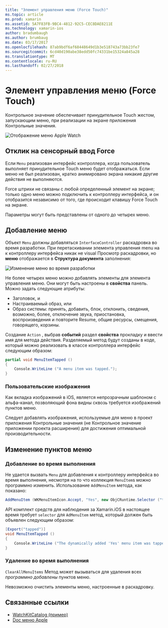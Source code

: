 ```yaml
---
title: "Элемент управления меню (Force Touch)"
ms.topic: article
ms.prod: xamarin
ms.assetid: 5A7F83FB-9BC4-4812-92C5-CEC8DAE8211E
ms.technology: xamarin-ios
author: bradumbaugh
ms.author: brumbaug
ms.date: 03/17/2017
ms.openlocfilehash: 87ab9bdf6af68448649d1b3e518743a73bb23fe7
ms.sourcegitcommit: 6cd40d190abe38edd50fc74331be15324a845a28
ms.translationtype: MT
ms.contentlocale: ru-RU
ms.lasthandoff: 02/27/2018
---
```

# <a name="menu-control-force-touch"></a>Элемент управления меню (Force Touch)

Контрольное значение обеспечивает принудительное Touch жестом, запускающим меню, при реализации на экране приложения Контрольные значения.

![](menu-images/menu.png "Отображение меню Apple Watch")
<!-- watch image courtesy of http://infinitapps.com/bezel/ -->

## <a name="responding-to-force-touch"></a>Отклик на сенсорный ввод Force

Если `Menu` реализован интерфейс контроллера, когда пользователь выполняет принудительное Touch меню будет отображаться. Если меню не был реализован, кратко анимировано экрана никакие другие действия не выполняются.

Force штрихи не связаны с любой определенный элемент на экране; только одно меню можно подключить к контроллеру интерфейса, и он отобразится независимо от того, где происходит клавишу Force Touch на экране.

Параметры могут быть представлены от одного до четырех меню.


## <a name="adding-a-menu"></a>Добавление меню

Объект `Menu` должны добавляться `InterfaceController` раскадровка во время разработки. При перетаскивании элемента управления menu на к контроллеру интерфейса никак не visual Просмотр раскадровки, но **меню** отображается в **Структура документа** заполнения:

![](menu-images/menu-action.png "Изменение меню во время разработки")

Не более четырех меню можно добавлять элементы для элемента управления меню. Они могут быть настроены в **свойства** панель. Можно задать следующие атрибуты:

- Заголовок, и
- Настраиваемый образ, или
- Образ системы: принять, добавить, блок, отклонить, сведения, возможно, более, отключение звука, приостановка, воспроизведения и повторите Resume, общие ресурсы, смещения, говорящего, корзины.

Создание `Action` , выбрав **событий** раздел **свойства** прокладку и ввести имя для метода действия. Разделяемый метод будут созданы в коде, который можно реализовать в классе контроллера интерфейс следующим образом:

```csharp
partial void MenuItemTapped ()
{
    Console.WriteLine ("A menu item was tapped.");
}
```

### <a name="custom-images"></a>Пользовательские изображения

Как вкладка изображений в iOS, является непрозрачным шаблоном с альфа-канал, позволяющий фона видны сквозь требуется изображений пунктов меню.

Следует добавлять изображения, используемые для меню в проект приложения Контрольные значения (не Контрольное значение приложении проекта расширения) для достижения оптимальной производительности.


## <a name="changing-the-menu-items"></a>Изменение пунктов меню

<!--
### Design Time Items

Menu items added the the storyboard can be shown and hidden programmatically.
-->

### <a name="adding-at-runtime"></a>Добавление во время выполнения

Не удается вызвать `Menu` для добавления к контроллеру интерфейса во время выполнения, несмотря на то что коллекция `MenuItem`s *можно* программно изменить.
Использование `AddMenuItem` метода, как показано:

```csharp
AddMenuItem (WKMenuItemIcon.Accept, "Yes", new ObjCRuntime.Selector ("tapped"));
```

API комплект средств для наблюдения за Xamarin.iOS в настоящее время требует `selector` для `AdMenuItem` метод, который должен быть объявлен следующим образом:

```csharp
[Export("tapped")]
void MenuItemTapped ()
{
    Console.WriteLine ("The dynamically added 'Yes' menu item was tapped.");
}
```

### <a name="removing-at-runtime"></a>Удаление во время выполнения

`ClearAllMenuItems` Метод может вызываться для удаления всех *программно добавлены* пунктов меню.

Невозможно очистить элементы меню, настроенные в раскадровку.



## <a name="related-links"></a>Связанные ссылки

- [WatchKitCatalog (пример)](https://developer.xamarin.com/samples/monotouch/watchOS/WatchKitCatalog/)
- [Doc меню Apple](https://developer.apple.com/library/prerelease/ios/documentation/General/Conceptual/WatchKitProgrammingGuide/Menus.html)
